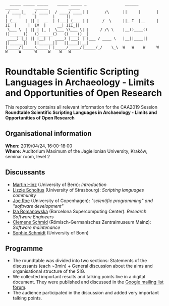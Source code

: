 ```
  _____ _____ _____    _____ _____ _                 ______         ______       ______         _____  
 / ____|_   _/ ____|  / ____/ ____| |       /\      ||     |       |      |     |      |       |     ||
| (__    | || |  __  | (___| (___ | |      /  \     ||_ I  |__     |  II  |     |  IV  |     __| III_||
 \___ \  | || | |_ |  \___ \\___ \| |     / /\ \    |__()____()   ()______()   ()______()   ()____()__|
 ____) |_| || |__| |  ____) |___) | |___ / ____ \   |__||____||   ||______||   ||______||   ||____||__|
|_____/|_____\_____| |_____/_____/|_____/_/    \_\  W   W    W     W      W     W      W     W    W   W

```

# Roundtable Scientific Scripting Languages in Archaeology - Limits and Opportunities of Open Research

This repository contains all relevant information for the CAA2019 Session **Roundtable Scientific Scripting Languages in Archaeology - Limits and Opportunities of Open Research**

## Organisational information

**When:** 2019/04/24, 16:00-18:00  
**Where:** Auditorium Maximum of the Jagiellonian University, Kraków, seminar room, level 2

## Discussants

- [Martin Hinz](https://twitter.com/martinusrihhi) (University of Bern): *Introduction*
- [Lizzie Scholtus](https://twitter.com/scholtuslizzie) (University of Strasbourg): *Scripting languages community*
- [Joe Roe](https://twitter.com/joeroe90) (University of Copenhagen): *"scientific programming" and "software development"*
- [Iza Romanowska](https://twitter.com/iza_romanowska) (Barcelona Supercomputing Center): *Research Software Engineers*
- [Clemens Schmid](https://twitter.com/nevromecs) (Römisch-Germanisches Zentralmuseum Mainz): *Software maintenance*  
- [Sophie Schmidt](https://twitter.com/idhrenil) (University of Bonn)

## Programme

- The roundtable was divided into two sections: Statements of the discussants (each ~3min) + General discussion about the aims and organisational structure of the SIG.
- We collected important results and talking points live in a digital document. They were published and discussed in the [Google mailing list forum](https://groups.google.com/forum/#!forum/scientific-scripting-languages-in-archaeology).
- The audience participated in the discussion and added very important talking points.

